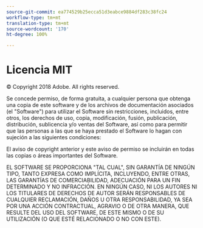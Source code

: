 ```yaml
---
source-git-commit: ea774529b25ecca51d3eabce9884df283c38fc24
workflow-type: tm+mt
translation-type: tm+mt
source-wordcount: '170'
ht-degree: 100%

---
```

# Licencia MIT

© Copyright 2018 Adobe. All rights reserved.

Se concede permiso, de forma gratuita, a cualquier persona que obtenga una copia de este software y de los archivos de documentación asociados (el &quot;Software&quot;) para utilizar el Software sin restricciones, incluidos, entre otros, los derechos de uso, copia, modificación, fusión, publicación, distribución, sublicencia y/o ventas del Software, así como para permitir que las personas a las que se haya prestado el Software lo hagan con sujeción a las siguientes condiciones:

El aviso de copyright anterior y este aviso de permiso se incluirán en todas las copias o áreas importantes del Software.

EL SOFTWARE SE PROPORCIONA &quot;TAL CUAL&quot;, SIN GARANTÍA DE NINGÚN TIPO, TANTO EXPRESA COMO IMPLÍCITA, INCLUYENDO, ENTRE OTRAS, LAS GARANTÍAS DE COMERCIABILIDAD, ADECUACIÓN PARA UN FIN DETERMINADO Y NO INFRACCIÓN. EN NINGÚN CASO, NI LOS AUTORES NI LOS TITULARES DE DERECHOS DE AUTOR SERÁN RESPONSABLES DE CUALQUIER RECLAMACIÓN, DAÑOS U OTRA RESPONSABILIDAD, YA SEA POR UNA ACCIÓN CONTRACTUAL, AGRAVIO O DE OTRA MANERA, QUE RESULTE DEL USO DEL SOFTWARE, DE ESTE MISMO O DE SU UTILIZACIÓN (O QUE ESTÉ RELACIONADO O NO CON ESTE).
